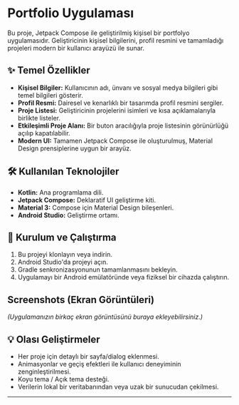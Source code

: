 # Portfolio Uygulaması

Bu proje, Jetpack Compose ile geliştirilmiş kişisel bir portfolyo uygulamasıdır. Geliştiricinin kişisel bilgilerini, profil resmini ve tamamladığı projeleri modern bir kullanıcı arayüzü ile sunar.

## ✨ Temel Özellikler

*   **Kişisel Bilgiler:** Kullanıcının adı, ünvanı ve sosyal medya bilgileri gibi temel bilgileri gösterir.
*   **Profil Resmi:** Dairesel ve kenarlıklı bir tasarımda profil resmini sergiler.
*   **Proje Listesi:** Geliştiricinin projelerini isimleri ve kısa açıklamalarıyla birlikte listeler.
*   **Etkileşimli Proje Alanı:** Bir buton aracılığıyla proje listesinin görünürlüğü açılıp kapatılabilir.
*   **Modern UI:** Tamamen Jetpack Compose ile oluşturulmuş, Material Design prensiplerine uygun bir arayüz.

## 🛠️ Kullanılan Teknolojiler

*   **Kotlin:** Ana programlama dili.
*   **Jetpack Compose:** Deklaratif UI geliştirme kiti.
*   **Material 3:** Compose için Material Design bileşenleri.
*   **Android Studio:** Geliştirme ortamı.

## 🚀 Kurulum ve Çalıştırma

1.  Bu projeyi klonlayın veya indirin.
2.  Android Studio'da projeyi açın.
3.  Gradle senkronizasyonunun tamamlanmasını bekleyin.
4.  Uygulamayı bir Android emülatöründe veya fiziksel bir cihazda çalıştırın.

## Screenshots (Ekran Görüntüleri)

*(Uygulamanızın birkaç ekran görüntüsünü buraya ekleyebilirsiniz.)*

## 💡 Olası Geliştirmeler

*   Her proje için detaylı bir sayfa/dialog eklenmesi.
*   Animasyonlar ve geçiş efektleri ile kullanıcı deneyiminin zenginleştirilmesi.
*   Koyu tema / Açık tema desteği.
*   Verilerin lokal bir veritabanından veya uzak bir sunucudan çekilmesi.

---
